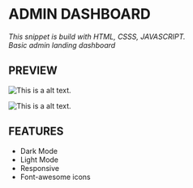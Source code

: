 # ADMIN DASHBOARD

*This snippet is build with HTML, CSSS, JAVASCRIPT.*  
_Basic admin landing dashboard_


## PREVIEW

![This is a alt text.](/preview/darkmode.png "dark mode image")

![This is a alt text.](/preview/lightmode.png "dark mode image")




## FEATURES

* Dark Mode
* Light Mode
* Responsive
* Font-awesome icons

